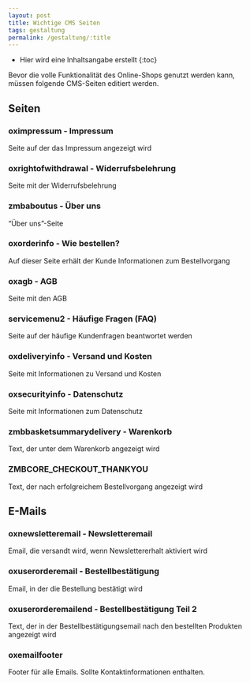 ```yaml
---
layout: post
title: Wichtige CMS Seiten
tags: gestaltung
permalink: /gestaltung/:title
---
```



+ Hier wird eine Inhaltsangabe erstellt
{:toc}


Bevor die volle Funktionalität des Online-Shops genutzt werden kann, müssen folgende CMS-Seiten editiert werden.


## Seiten


### oximpressum - Impressum


Seite auf der das Impressum angezeigt wird


### oxrightofwithdrawal - Widerrufsbelehrung


Seite mit der Widerrufsbelehrung


### zmbaboutus - Über uns


“Über uns”-Seite


### oxorderinfo - Wie bestellen?


Auf dieser Seite erhält der Kunde Informationen zum Bestellvorgang 


### oxagb - AGB


Seite mit den AGB


### servicemenu2 - Häufige Fragen (FAQ)


Seite auf der häufige Kundenfragen beantwortet werden


### oxdeliveryinfo - Versand und Kosten


Seite mit Informationen zu Versand und Kosten


### oxsecurityinfo - Datenschutz


Seite mit Informationen zum Datenschutz


### zmbbasketsummarydelivery - Warenkorb 


Text, der unter dem Warenkorb angezeigt wird


### ZMBCORE_CHECKOUT_THANKYOU


Text, der nach erfolgreichem Bestellvorgang angezeigt wird


## E-Mails


### oxnewsletteremail - Newsletteremail


Email, die versandt wird, wenn Newslettererhalt aktiviert wird


### oxuserorderemail - Bestellbestätigung


Email, in der die Bestellung bestätigt wird


### oxuserorderemailend - Bestellbestätigung Teil 2


Text, der in der Bestellbestätigungsemail nach den bestellten Produkten angezeigt wird


### oxemailfooter


Footer für alle Emails. Sollte Kontaktinformationen enthalten.
